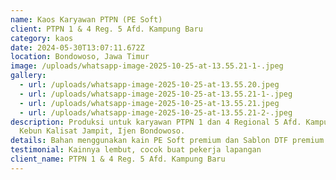 ```yaml
---
name: Kaos Karyawan PTPN (PE Soft)
client: PTPN 1 & 4 Reg. 5 Afd. Kampung Baru
category: kaos
date: 2024-05-30T13:07:11.672Z
location: Bondowoso, Jawa Timur
image: /uploads/whatsapp-image-2025-10-25-at-13.55.21-1-.jpeg
gallery:
  - url: /uploads/whatsapp-image-2025-10-25-at-13.55.20.jpeg
  - url: /uploads/whatsapp-image-2025-10-25-at-13.55.21-1-.jpeg
  - url: /uploads/whatsapp-image-2025-10-25-at-13.55.21.jpeg
  - url: /uploads/whatsapp-image-2025-10-25-at-13.55.21-2-.jpeg
description: P﻿roduksi untuk karyawan PTPN 1 dan 4 Regional 5 Afd. Kampung Baru
  Kebun Kalisat Jampit, Ijen Bondowoso.
details: B﻿ahan menggunakan kain PE Soft premium dan Sablon DTF premium
testimonial: Kainnya lembut, cocok buat pekerja lapangan
client_name: PTPN 1 & 4 Reg. 5 Afd. Kampung Baru
---
```

